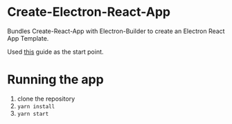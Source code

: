 # Create-Electron-React-App

Bundles Create-React-App with Electron-Builder to create an Electron React App Template.

Used [this](https://flaviocopes.com/javascript-create-react-app-electron/) guide as the start point.

# Running the app

1. clone the repository
2. `yarn install`
3. `yarn start`
